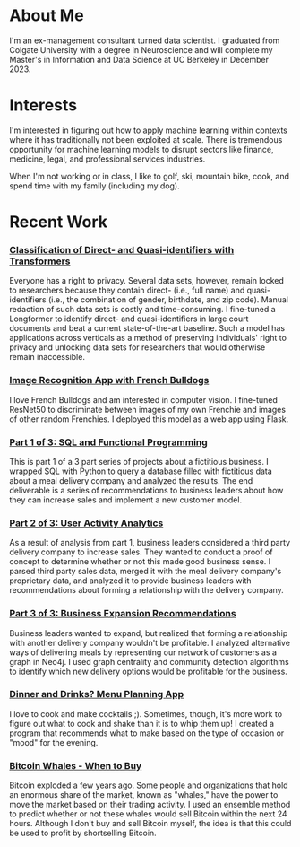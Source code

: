 # About Me

I'm an ex-management consultant turned data scientist. I graduated from Colgate University with a degree in Neuroscience and will complete my Master's in Information and Data Science at UC Berkeley in December 2023. 

# Interests

I'm interested in figuring out how to apply machine learning within contexts where it has traditionally not been exploited at scale. There is tremendous opportunity for machine learning models to disrupt sectors like finance, medicine, legal, and professional services industries.

When I'm not working or in class, I like to golf, ski, mountain bike, cook, and spend time with my family (including my dog).

# Recent Work

### [Classification of Direct- and Quasi-identifiers with Transformers](https://github.com/jvgalvin/nlp_ner)

Everyone has a right to privacy. Several data sets, however, remain locked to researchers because they contain direct- (i.e., full name) and quasi-identifiers (i.e., the combination of gender, birthdate, and zip code). Manual redaction of such data sets is costly and time-consuming. I fine-tuned a Longformer to identify direct- and quasi-identifiers in large court documents and beat a current state-of-the-art baseline. Such a model has applications across verticals as a method of preserving individuals' right to privacy and unlocking data sets for researchers that would otherwise remain inaccessible.

### [Image Recognition App with French Bulldogs](https://github.com/jvgalvin/Lucy_Classification_App)

I love French Bulldogs and am interested in computer vision. I fine-tuned ResNet50 to discriminate between images of my own Frenchie and images of other random Frenchies. I deployed this model as a web app using Flask.

### [Part 1 of 3: SQL and Functional Programming](https://github.com/jvgalvin/Portfolio/tree/main/query_functional_programming)

This is part 1 of a 3 part series of projects about a fictitious business. I wrapped SQL with Python to query a database filled with fictitious data about a meal delivery company and analyzed the results. The end deliverable is a series of recommendations to business leaders about how they can increase sales and implement a new customer model.

### [Part 2 of 3: User Activity Analytics](https://github.com/jvgalvin/Portfolio/tree/main/user_activity)

As a result of analysis from part 1, business leaders considered a third party delivery company to increase sales. They wanted to conduct a proof of concept to determine whether or not this made good business sense. I parsed third party sales data, merged it with the meal delivery company's proprietary data, and analyzed it to provide business leaders with recommendations about forming a relationship with the delivery company.

### [Part 3 of 3: Business Expansion Recommendations](https://github.com/jvgalvin/Portfolio/tree/main/business_expansion)

Business leaders wanted to expand, but realized that forming a relationship with another delivery company wouldn't be profitable. I analyzed alternative ways of delivering meals by representing our network of customers as a graph in Neo4j. I used graph centrality and community detection algorithms to identify which new delivery options would be profitable for the business.

### [Dinner and Drinks? Menu Planning App](https://github.com/jvgalvin/Portfolio/tree/main/Menu_Builder)

I love to cook and make cocktails ;). Sometimes, though, it's more work to figure out what to cook and shake than it is to whip them up! I created a program that recommends what to make based on the type of occasion or "mood" for the evening. 

### [Bitcoin Whales - When to Buy](https://github.com/jvgalvin/Portfolio/tree/main/Bitcoin_Whale_Analysis)

Bitcoin exploded a few years ago. Some people and organizations that hold an enormous share of the market, known as "whales," have the power to move the market based on their trading activity. I used an ensemble method to predict whether or not these whales would sell Bitcoin within the next 24 hours. Although I don't buy and sell Bitcoin myself, the idea is that this could be used to profit by shortselling Bitcoin.
